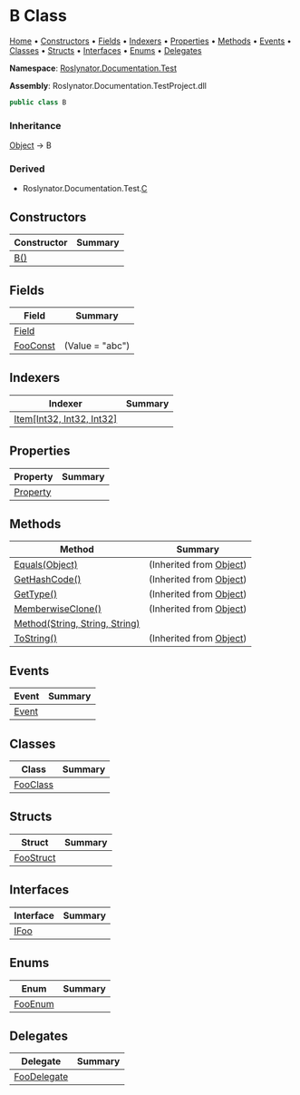 <a name="_top"></a>

# B Class

[Home](../../../../README.md#_top) &#x2022; [Constructors](#constructors) &#x2022; [Fields](#fields) &#x2022; [Indexers](#indexers) &#x2022; [Properties](#properties) &#x2022; [Methods](#methods) &#x2022; [Events](#events) &#x2022; [Classes](#classes) &#x2022; [Structs](#structs) &#x2022; [Interfaces](#interfaces) &#x2022; [Enums](#enums) &#x2022; [Delegates](#delegates)

**Namespace**: [Roslynator.Documentation.Test](../README.md#_top)

**Assembly**: Roslynator\.Documentation\.TestProject\.dll

```csharp
public class B
```

### Inheritance

[Object](https://docs.microsoft.com/en-us/dotnet/api/system.object) &#x2192; B

### Derived

* Roslynator\.Documentation\.Test\.[C](../C/README.md#_top)

## Constructors

| Constructor | Summary |
| ----------- | ------- |
| [B()](-ctor/README.md#_top) | |

## Fields

| Field | Summary |
| ----- | ------- |
| [Field](Field/README.md#_top) | |
| [FooConst](FooConst/README.md#_top) |  \(Value = "abc"\) |

## Indexers

| Indexer | Summary |
| ------- | ------- |
| [Item\[Int32, Int32, Int32\]](Item/README.md#_top) | |

## Properties

| Property | Summary |
| -------- | ------- |
| [Property](Property/README.md#_top) | |

## Methods

| Method | Summary |
| ------ | ------- |
| [Equals(Object)](https://docs.microsoft.com/en-us/dotnet/api/system.object.equals) |  \(Inherited from [Object](https://docs.microsoft.com/en-us/dotnet/api/system.object)\) |
| [GetHashCode()](https://docs.microsoft.com/en-us/dotnet/api/system.object.gethashcode) |  \(Inherited from [Object](https://docs.microsoft.com/en-us/dotnet/api/system.object)\) |
| [GetType()](https://docs.microsoft.com/en-us/dotnet/api/system.object.gettype) |  \(Inherited from [Object](https://docs.microsoft.com/en-us/dotnet/api/system.object)\) |
| [MemberwiseClone()](https://docs.microsoft.com/en-us/dotnet/api/system.object.memberwiseclone) |  \(Inherited from [Object](https://docs.microsoft.com/en-us/dotnet/api/system.object)\) |
| [Method(String, String, String)](Method/README.md#_top) | |
| [ToString()](https://docs.microsoft.com/en-us/dotnet/api/system.object.tostring) |  \(Inherited from [Object](https://docs.microsoft.com/en-us/dotnet/api/system.object)\) |

## Events

| Event | Summary |
| ----- | ------- |
| [Event](Event/README.md#_top) | |

## Classes

| Class | Summary |
| ----- | ------- |
| [FooClass](FooClass/README.md#_top) | |

## Structs

| Struct | Summary |
| ------ | ------- |
| [FooStruct](FooStruct/README.md#_top) | |

## Interfaces

| Interface | Summary |
| --------- | ------- |
| [IFoo](IFoo/README.md#_top) | |

## Enums

| Enum | Summary |
| ---- | ------- |
| [FooEnum](FooEnum/README.md#_top) | |

## Delegates

| Delegate | Summary |
| -------- | ------- |
| [FooDelegate](FooDelegate/README.md#_top) | |

